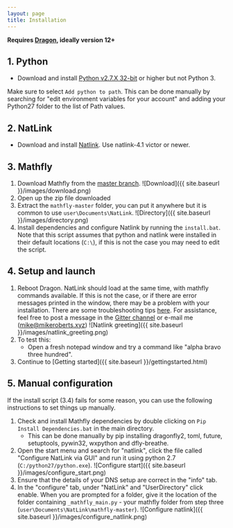 ```yaml
---
layout: page
title: Installation
---
```


**Requires [Dragon](https://www.nuance.com/en-gb/dragon/business-solutions/dragon-professional-individual.html), ideally version 12+**

## 1. Python
* Download and install [Python v2.7.X  32-bit](https://sourceforge.net/projects/natlink/files/pythonfornatlink/python2.7.14/python2.7.14.exe/download) or higher but not Python 3.

Make sure to select `Add python to path`. This can be done manually by searching for "edit environment variables for your account" and adding your Python27 folder to the list of Path values.

## 2. NatLink
* Download and install [Natlink](https://qh.antenna.nl/unimacro/installation/installationstableversionpython2.html). Use natlink-4.1 victor or newer.

## 3. Mathfly
1. Download Mathfly from the [master branch](https://github.com/mrob95/mathfly/archive/master.zip).
    ![Download]({{ site.baseurl }}/images/download.png)
2. Open up the zip file downloaded
3. Extract the `mathfly-master` folder, you can put it anywhere but it is common to use `user\Documents\NatLink`.
    ![Directory]({{ site.baseurl }}/images/directory.png)
4. Install dependencies and configure Natlink by running the `install.bat`. Note that this script assumes that
    python and natlink were installed in their default locations (`C:\`), if this is not the case you may need to edit the script.

## 4. Setup and launch
1. Reboot Dragon. NatLink should load at the same time, with mathfly commands available. If this is not the case, or if there are error messages printed in the window, there may be a problem with your installation. There are some troubleshooting tips [here](https://qh.antenna.nl/unimacro/installation/problemswithinstallation.html). For assistance, feel free to post a message in the [Gitter channel](https://gitter.im/mathfly-dictation/community) or e-mail me ([mike@mikeroberts.xyz](mailto:mike@mikeroberts.xyz))
    ![Natlink greeting]({{ site.baseurl }}/images/natlink_greeting.png)
2. To test this:
    * Open a fresh notepad window and try a command like "alpha bravo three hundred".
3. Continue to [Getting started]({{ site.baseurl }}/gettingstarted.html)

## 5. Manual configuration
If the install script (3.4) fails for some reason, you can use the following instructions to set things up
manually.

1. Check and install Mathfly dependencies by double clicking on `Pip Install Dependencies.bat` in the main directory.
    * This can be done manually by pip installing dragonfly2, toml, future, setuptools, pywin32, wxpython and dfly-breathe.
2. Open the start menu and search for "natlink", click the file called "Configure NatLink via GUI" and run it using python 2.7 (`C:/python27/python.exe`).
    ![Configure start]({{ site.baseurl }}/images/configure_start.png)
3. Ensure that the details of your DNS setup are correct in the "info" tab.
4. In the "configure" tab, under "NatLink" and "UserDirectory" click enable. When you are prompted for a folder, give it the location of the folder containing `_mathfly_main.py` - your mathfly folder from step three (`user\Documents\NatLink\mathfly-master`).
    ![Configure natlink]({{ site.baseurl }}/images/configure_natlink.png)